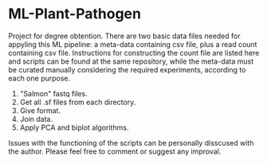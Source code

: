 # ML-Plant-Pathogen
Project for degree obtention.
There are two basic data files needed for appyling this ML pipeline: a meta-data containing csv file, plus a read count containing csv file. Instructions for constructing the count file are listed here and scripts can be found at the same repository, while the meta-data must be curated manually considering the required experiments, according to each one purpose. 
1) "Salmon" fastq files. 
2) Get all .sf files from each directory. 
3) Give format. 
4) Join data.
5) Apply PCA and biplot algorithms. 

Issues with the functioning of the scripts can be personally disscused with the author. Please feel free to comment or suggest any improval. 

